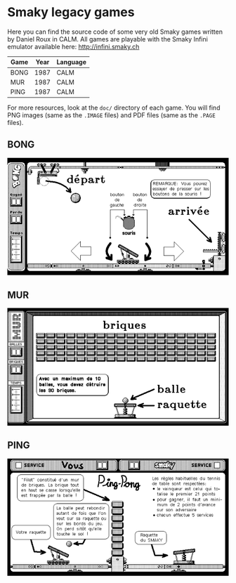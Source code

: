 # Smaky legacy games

Here you can find the source code of some very old Smaky games written by
Daniel Roux in CALM. All games are playable with the Smaky Infini emulator
available here: http://infini.smaky.ch

| Game | Year | Language |
| ---- | ---- | -------- |
| BONG | 1987 | CALM     |
| MUR  | 1987 | CALM     |
| PING | 1987 | CALM     |

For more resources, look at the `doc/` directory of each game. You will find
PNG images (same as the `.IMAGE` files) and PDF files (same as the `.PAGE`
files).

## BONG

![BONG](bong/doc/bong_aide.png)

## MUR

![MUR](mur/doc/mur_aide.png)

## PING

![PING](ping/doc/ping_aide.png)
